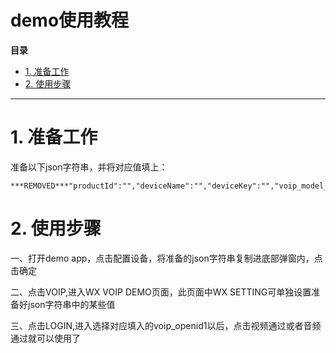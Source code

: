 # demo使用教程

**目录**

<!-- TOC -->
- [1. 准备工作](#1-准备工作)
- [2. 使用步骤](#2-使用步骤)

<!-- /TOC -->
--------

# 1. 准备工作

准备以下json字符串，并将对应值填上：
```
***REMOVED***"productId":"","deviceName":"","deviceKey":"","voip_model_id":"","voip_sn":"","voip_sn_ticket":"","voip_wxa_appid":"","voip_openid1":""}
```

# 2. 使用步骤
一、打开demo app，点击配置设备，将准备的json字符串复制进底部弹窗内，点击确定

二、点击VOIP,进入WX VOIP DEMO页面，此页面中WX SETTING可单独设置准备好json字符串中的某些值

三、点击LOGIN,进入选择对应填入的voip_openid1以后，点击视频通过或者音频通过就可以使用了